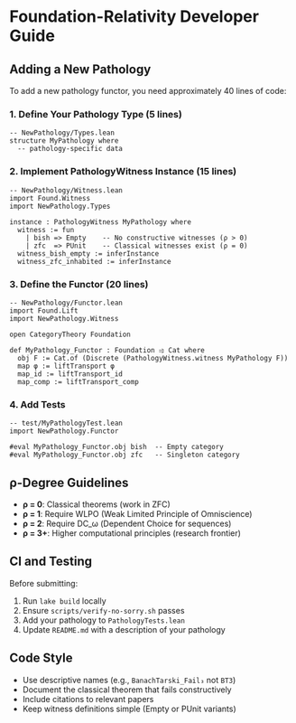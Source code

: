 # Foundation-Relativity Developer Guide

## Adding a New Pathology

To add a new pathology functor, you need approximately 40 lines of code:

### 1. Define Your Pathology Type (5 lines)

```lean
-- NewPathology/Types.lean
structure MyPathology where
  -- pathology-specific data
```

### 2. Implement PathologyWitness Instance (15 lines)

```lean
-- NewPathology/Witness.lean
import Found.Witness
import NewPathology.Types

instance : PathologyWitness MyPathology where
  witness := fun
    | bish => Empty    -- No constructive witnesses (ρ > 0)
    | zfc  => PUnit    -- Classical witnesses exist (ρ = 0)
  witness_bish_empty := inferInstance
  witness_zfc_inhabited := inferInstance
```

### 3. Define the Functor (20 lines)

```lean
-- NewPathology/Functor.lean
import Found.Lift
import NewPathology.Witness

open CategoryTheory Foundation

def MyPathology_Functor : Foundation ⥤ Cat where
  obj F := Cat.of (Discrete (PathologyWitness.witness MyPathology F))
  map φ := liftTransport φ
  map_id := liftTransport_id
  map_comp := liftTransport_comp
```

### 4. Add Tests

```lean
-- test/MyPathologyTest.lean
import NewPathology.Functor

#eval MyPathology_Functor.obj bish  -- Empty category
#eval MyPathology_Functor.obj zfc   -- Singleton category
```

## ρ-Degree Guidelines

- **ρ = 0**: Classical theorems (work in ZFC)
- **ρ = 1**: Require WLPO (Weak Limited Principle of Omniscience)
- **ρ = 2**: Require DC_ω (Dependent Choice for sequences)
- **ρ = 3+**: Higher computational principles (research frontier)

## CI and Testing

Before submitting:
1. Run `lake build` locally
2. Ensure `scripts/verify-no-sorry.sh` passes
3. Add your pathology to `PathologyTests.lean`
4. Update `README.md` with a description of your pathology

## Code Style

- Use descriptive names (e.g., `BanachTarski_Fail₃` not `BT3`)
- Document the classical theorem that fails constructively
- Include citations to relevant papers
- Keep witness definitions simple (Empty or PUnit variants)